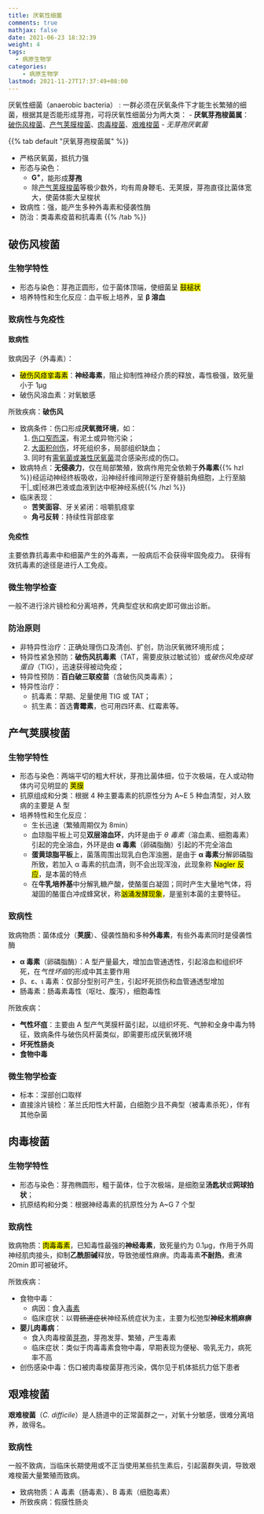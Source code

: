 ```yaml
---
title: 厌氧性细菌
comments: true
mathjax: false
date: 2021-06-23 18:32:39
weight: 4
tags:
  - 病原生物学
categories:
    - 病原生物学
lastmod: 2021-11-27T17:37:49+08:00
---
```


厌氧性细菌（anaerobic bacteria）
: 一群必须在厌氧条件下才能生长繁殖的细菌，根据其是否能形成芽孢，可将厌氧性细菌分为两大类：
    - **厌氧芽孢梭菌属**：[破伤风梭菌](#破伤风梭菌)、[产气荚膜梭菌](#产气荚膜梭菌)、[肉毒梭菌](#肉毒梭菌)、[艰难梭菌](#艰难梭菌)
    - *无芽孢厌氧菌*

<!--more-->

{{% tab default "厌氧芽孢梭菌属" %}}
- 严格厌氧菌，抵抗力强
- 形态与染色：
    - **G<sup>+</sup>**，能形成**芽孢**
    - 除[产气荚膜梭菌](#产气荚膜梭菌)等极少数外，均有周身鞭毛、无荚膜，芽孢直径比菌体宽大，使菌体膨大呈梭状
- 致病性：强，能产生多种外毒素和侵袭性酶
- 防治：类毒素疫苗和抗毒素
{{% /tab %}}

## 破伤风梭菌

### 生物学特性

- 形态与染色：芽孢正圆形，位于菌体顶端，使细菌呈 <mark>鼓槌状</mark>
- 培养特性和生化反应：血平板上培养，呈 **β 溶血**

### 致病性与免疫性

#### 致病性

致病因子（外毒素）：
- <mark>破伤风痉挛毒素</mark>：**神经毒素**，阻止抑制性神经介质的释放，毒性极强，致死量小于 1μg
- 破伤风溶血素：对氧敏感

所致疾病：**破伤风**
- 致病条件：伤口形成**厌氧微环境**，如：
    1. <ins>伤口窄而深</ins>，有泥土或异物污染；
    2. <ins>大面积创伤</ins>，坏死组织多，局部组织缺血；
    3. 同时有<ins>需氧菌或兼性厌氧菌</ins>混合感染形成的伤口。
- 致病特点：**无侵袭力**，仅在局部繁殖，致病作用完全依赖于**外毒素**{{% hzl %}}经运动神经终板吸收，沿神经纤维间隙逆行至脊髓前角细胞，上行至脑干|_或|经淋巴液或血液到达中枢神经系统{{% /hzl %}}
- 临床表现：
    - **苦笑面容**、牙关紧闭：咀嚼肌痉挛
    - **角弓反转**：持续性背部痉挛

#### 免疫性

主要依靠抗毒素中和细菌产生的外毒素，一般病后不会获得牢固免疫力。
获得有效抗毒素的途径是进行人工免疫。

### 微生物学检查

一般不进行涂片镜检和分离培养，凭典型症状和病史即可做出诊断。

### 防治原则

- 非特异性治疗：正确处理伤口及清创、扩创，防治厌氧微环境形成；
- 特异性紧急预防：**破伤风抗毒素**（TAT，需要皮肤过敏试验）或*破伤风免疫球蛋白*（TIG），迅速获得被动免疫；
- 特异性预防：**百白破三联疫苗**（含破伤风类毒素）；
- 特异性治疗：
    - 抗毒素：早期、足量使用 TIG 或 TAT；
    - 抗生素：首选**青霉素**，也可用四环素、红霉素等。

## 产气荚膜梭菌

### 生物学特性

- 形态与染色：两端平切的粗大杆状，芽孢比菌体细，位于次极端，在人或动物体内可见明显的 <mark>荚膜</mark>
- 抗原组成和分类：根据 4 种主要毒素的抗原性分为 A\~E 5 种血清型，对人致病的主要是 A 型
- 培养特性和生化反应：
    - 生长迅速（繁殖周期仅为 8min）
    - 血琼脂平板上可见**双层溶血环**，内环是由于 *θ 毒素*（溶血素、细胞毒素）引起的完全溶血，外环是由 **α 毒素**（卵磷脂酶）引起的不完全溶血
    - **蛋黄琼脂平板**上，菌落周围出现乳白色浑浊圈，是由于 **α 毒素**分解卵磷脂所致，若加入 α 毒素的抗血清，则不会出现浑浊，此现象称 <mark>Nagler 反应</mark>，是本菌的特点
    - 在**牛乳培养基**中分解乳糖产酸，使酪蛋白凝固；同时产生大量地气体，将凝固的酪蛋白冲成蜂窝状，称<mark>汹涌发酵现象</mark>，是鉴别本菌的主要特征。

### 致病性

致病物质：菌体成分（**荚膜**）、侵袭性酶和多种**外毒素**，有些外毒素同时是侵袭性酶
- **α 毒素**（卵磷脂酶）：A 型产量最大，增加血管通透性，引起溶血和组织坏死，在*气性坏疽*的形成中其主要作用
- β、ε、ι 毒素：仅部分型别可产生，引起坏死损伤和血管通透型增加
- 肠毒素：肠毒素毒性（呕吐、腹泻），细胞毒性

所致疾病：
- **气性坏疽**：主要由 A 型产气荚膜杆菌引起，以组织坏死、气肿和全身中毒为特征，致病条件与破伤风杆菌类似，即需要形成厌氧微环境
- **坏死性肠炎**
- **食物中毒**

### 微生物学检查

- 标本：深部创口取样
- 直接涂片镜检：革兰氏阳性大杆菌，白细胞少且不典型（被毒素杀死），伴有其他杂菌

## 肉毒梭菌

### 生物学特性

- 形态与染色：芽孢椭圆形，粗于菌体，位于次极端，是细胞呈**汤匙状**或**网球拍状**；
- 抗原结构和分类：根据神经毒素的抗原性分为 A\~G 7 个型

### 致病性

致病物质：<mark>肉毒毒素</mark>，已知毒性最强的**神经毒素**，致死量约为 0.1μg，作用于外周神经肌肉接头，抑制**乙酰胆碱**释放，导致弛缓性麻痹。肉毒毒素**不耐热**，煮沸 20min 即可被破坏。

所致疾病：
- 食物中毒：
    - 病因：食入<ins>毒素</ins>
    - 临床症状：以~~胃肠道症状~~神经系统症状为主，主要为松弛型**神经末梢麻痹**
- **婴儿肉毒病**：
    - 食入肉毒梭菌<ins>芽孢</ins>，芽孢发芽、繁殖，产生毒素
    - 临床症状：类似于肉毒毒素食物中毒，早期表现为便秘、吸乳无力，病死率不高
- 创伤感染中毒：伤口被肉毒梭菌芽孢污染，偶尔见于机体抵抗力低下患者

## 艰难梭菌

**艰难梭菌**（*C. difficile*）是人肠道中的正常菌群之一，对氧十分敏感，很难分离培养，故得名。

### 致病性

一般不致病，当临床长期使用或不正当使用某些抗生素后，引起菌群失调，导致艰难梭菌大量繁殖而致病。

- 致病物质：A 毒素（肠毒素）、B 毒素（细胞毒素）
- 所致疾病：假膜性肠炎

